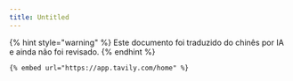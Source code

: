 ```yaml
---
title: Untitled
---
```


{% hint style="warning" %}
Este documento foi traduzido do chinês por IA e ainda não foi revisado.
{% endhint %}

```markdown
{% embed url="https://app.tavily.com/home" %}
```